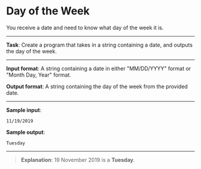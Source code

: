 # Day of the Week

You receive a date and need to know what day of the week it is.

---

**Task**: Create a program that takes in a string containing a date, and outputs the day of the week. 

---
 
**Input format**: A string containing a date in either "MM/DD/YYYY" format or "Month Day, Year" format.

**Output format**: A string containing the day of the week from the provided date. 

---
 
**Sample input**:
```
11/19/2019
``` 
 
**Sample output**:
```
Tuesday
```

---

>**Explanation**: 19 November 2019 is a **Tuesday**.